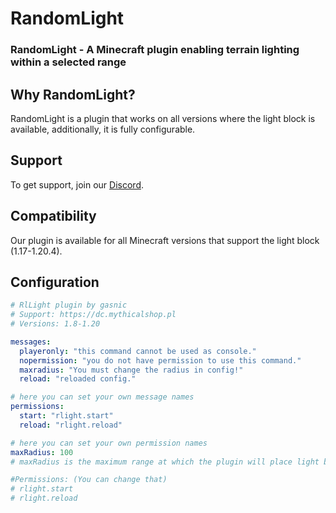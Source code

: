 # RandomLight
### RandomLight - A Minecraft plugin enabling terrain lighting within a selected range

## Why RandomLight?
RandomLight is a plugin that works on all versions where the light block is available, additionally, it is fully configurable.

## Support
To get support, join our [Discord](https://discord.gg/7jqMGp535d).

## Compatibility
Our plugin is available for all Minecraft versions that support the light block (1.17-1.20.4).

## Configuration

```yaml
# RlLight plugin by gasnic
# Support: https://dc.mythicalshop.pl
# Versions: 1.8-1.20

messages:
  playeronly: "this command cannot be used as console."
  nopermission: "you do not have permission to use this command."
  maxradius: "You must change the radius in config!"
  reload: "reloaded config."

# here you can set your own message names
permissions:
  start: "rlight.start"
  reload: "rlight.reload"

# here you can set your own permission names
maxRadius: 100
# maxRadius is the maximum range at which the plugin will place light blocks

#Permissions: (You can change that)
# rlight.start
# rlight.reload
```
